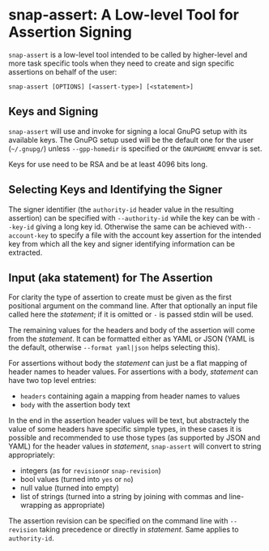 # snap-assert: A Low-level Tool for Assertion Signing

`snap-assert` is a low-level tool intended to be called by higher-level and more task specific tools when they need to create
and sign specific assertions on behalf of the user:

`snap-assert [OPTIONS] [<assert-type>] [<statement>]`

## Keys and Signing

`snap-assert` will use and invoke for signing a local GnuPG setup with its available keys. The GnuPG setup used will be the default one for the user (`~/.gnupg/`) unless `--gpp-homedir` is specified or the `GNUPGHOME` envvar is set.

Keys for use need to be RSA and be at least 4096 bits long.

## Selecting Keys and Identifying the Signer

The signer identifier (the `authority-id` header value in the resulting assertion) can be specified with `--authority-id` while the key can be with `--key-id` giving a long key id. Otherwise the same can be achieved with`--account-key` to specify a file with the account key assertion for the intended key from which all the key and signer identifying information can be extracted.

## Input (aka statement) for The Assertion

For clarity the type of assertion to create must be given as the first positional argument on the command line. After that optionally an input file called here the _statement_; if it is omitted or `-` is passed stdin will be used.

The remaining values for the headers and body of the assertion will come from the _statement_. It can be formatted either as YAML or JSON (YAML is the default, otherwise `--format yaml|json` helps selecting this).

For assertions without body the _statement_ can just be a flat mapping of header names to header values. For assertions with a body, _statement_ can have two top level entries:

* `headers` containing again a mapping from header names to values
* `body` with the assertion body text

In the end in the assertion header values will be text, but abstractely the value of some headers have specific simple types, in these cases it is possible and recommended to use those types (as supported by JSON and YAML) for the header values in _statement_, `snap-assert` will convert to string appropriately:

* integers (as for `revision`or `snap-revision`)
* bool values (turned into `yes` or `no`)
* null value (turned into empty)
* list of strings (turned into a string by joining with commas and line-wrapping as appropriate)

The assertion revision can be specified on the command line with `--revision` taking precedence or directly in _statement_. Same applies to `authority-id`.